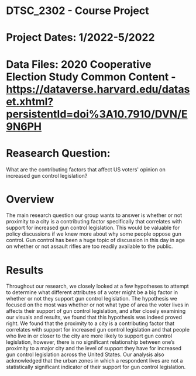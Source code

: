 # DTSC_2302 - Course Project
# Project Dates: 1/2022-5/2022
# Data Files: 2020 Cooperative Election Study Common Content - https://dataverse.harvard.edu/dataset.xhtml?persistentId=doi%3A10.7910/DVN/E9N6PH
# Reasearch Question: 
What are the contributing factors that affect US voters' opinion on increased gun control legislation?
# Overview
The main research question our group wants to answer is whether or not proximity to a city is a contributing factor specifically that correlates with support for increased gun control legislation. This would be valuable for policy discussions if we knew more about why some people oppose gun control. Gun control has been a huge topic of discussion in this day in age on whether or not assault rifles are too readily available to the public.
# Results
Throughout our research, we closely looked at a few hypotheses to attempt to determine what different attributes of a voter might be a big factor in whether or not they support gun control legislation. The hypothesis we focused on the most was whether or not what type of area the voter lives in affects their support of gun control legislation, and after closely examining our visuals and results, we found that this hypothesis was indeed proved right. We found that the proximity to a city is a contributing factor that correlates with support for increased gun control legislation  and that people who live in or closer to the city are more likely to support gun control legislation, however, there is no significant relationship between one’s proximity to a major city and the level of support they have for increased gun control legislation across the United States. Our analysis also acknowledged that the urban zones in which a respondent lives are not a statistically significant indicator of their support for gun control legislation.

